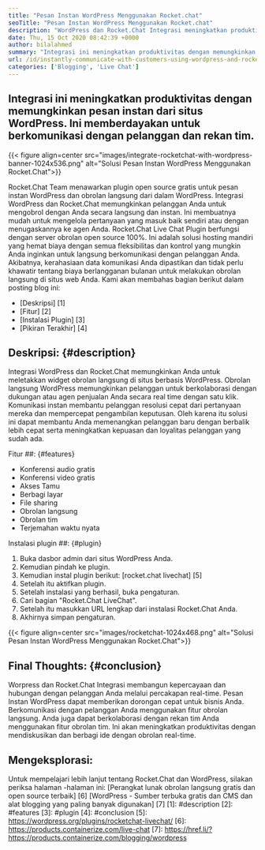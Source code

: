 ```yaml
---
title: "Pesan Instan WordPress Menggunakan Rocket.chat" 
seoTitle: "Pesan Instan WordPress Menggunakan Rocket.chat" 
description: "WordPress dan Rocket.Chat Integrasi meningkatkan produktivitas dengan memungkinkan solusi pesan instan. Ini membantu Anda berkomunikasi secara efektif dan tepat waktu." 
date: Thu, 15 Oct 2020 08:42:39 +0000
author: bilalahmed
summary: "Integrasi ini meningkatkan produktivitas dengan memungkinkan pesan instan dari situs WordPress. Ini memberdayakan untuk berkomunikasi dengan pelanggan dan rekan tim." 
url: /id/instantly-communicate-with-customers-using-wordpress-and-rocket-chat/
categories: ['Blogging', 'Live Chat']
---
```


## Integrasi ini meningkatkan produktivitas dengan memungkinkan pesan instan dari situs WordPress. Ini memberdayakan untuk berkomunikasi dengan pelanggan dan rekan tim.

{{< figure align=center src="images/integrate-rocketchat-with-wordpress-banner-1024x536.png" alt="Solusi Pesan Instan WordPress Menggunakan Rocket.Chat">}}

Rocket.Chat Team menawarkan plugin open source gratis untuk pesan instan WordPress dan obrolan langsung dari dalam WordPress. Integrasi WordPress dan Rocket.Chat memungkinkan pelanggan Anda untuk mengobrol dengan Anda secara langsung dan instan. Ini membuatnya mudah untuk mengelola pertanyaan yang masuk baik sendiri atau dengan menugaskannya ke agen Anda.
Rocket.Chat Live Chat Plugin berfungsi dengan server obrolan open source 100%. Ini adalah solusi hosting mandiri yang hemat biaya dengan semua fleksibilitas dan kontrol yang mungkin Anda inginkan untuk langsung berkomunikasi dengan pelanggan Anda. Akibatnya, kerahasiaan data komunikasi Anda dipastikan dan tidak perlu khawatir tentang biaya berlangganan bulanan untuk melakukan obrolan langsung di situs web Anda.
Kami akan membahas bagian berikut dalam posting blog ini:
  * [Deskripsi] [1]
  * [Fitur] [2]
  * [Instalasi Plugin] [3]
  * [Pikiran Terakhir] [4]

## Deskripsi: {#description}
Integrasi WordPress dan Rocket.Chat memungkinkan Anda untuk meletakkan widget obrolan langsung di situs berbasis WordPress. Obrolan langsung WordPress memungkinkan pelanggan untuk berkolaborasi dengan dukungan atau agen penjualan Anda secara real time dengan satu klik. Komunikasi instan membantu pelanggan resolusi cepat dari pertanyaan mereka dan mempercepat pengambilan keputusan. Oleh karena itu solusi ini dapat membantu Anda memenangkan pelanggan baru dengan berbalik lebih cepat serta meningkatkan kepuasan dan loyalitas pelanggan yang sudah ada.

Fitur ##: {#features}
  * Konferensi audio gratis
  * Konferensi video gratis
  * Akses Tamu
  * Berbagi layar
  * File sharing
  * Obrolan langsung
  * Obrolan tim
  * Terjemahan waktu nyata

Instalasi plugin ##: {#plugin}
  1. Buka dasbor admin dari situs WordPress Anda.
  2. Kemudian pindah ke plugin.
  3. Kemudian instal plugin berikut: [rocket.chat livechat] [5]
  4. Setelah itu aktifkan plugin.
  5. Setelah instalasi yang berhasil, buka pengaturan.
  6. Cari bagian "Rocket.Chat LiveChat".
  7. Setelah itu masukkan URL lengkap dari instalasi Rocket.Chat Anda.
  8. Akhirnya simpan pengaturan.

{{< figure align=center src="images/rocketchat-1024x468.png" alt="Solusi Pesan Instan WordPress Menggunakan Rocket.Chat">}}


## Final Thoughts: {#conclusion}
Worpress dan Rocket.Chat Integrasi membangun kepercayaan dan hubungan dengan pelanggan Anda melalui percakapan real-time. Pesan Instan WordPress dapat memberikan dorongan cepat untuk bisnis Anda. Berkomunikasi dengan pelanggan Anda menggunakan fitur obrolan langsung. Anda juga dapat berkolaborasi dengan rekan tim Anda menggunakan fitur obrolan tim. Ini akan meningkatkan produktivitas dengan mendiskusikan dan berbagi ide dengan obrolan real-time.

## Mengeksplorasi:
Untuk mempelajari lebih lanjut tentang Rocket.Chat dan WordPress, silakan periksa halaman -halaman ini:
[Perangkat lunak obrolan langsung gratis dan open source terbaik] [6]
[WordPress - Sumber terbuka gratis dan CMS dan alat blogging yang paling banyak digunakan] [7]
[1]: #description
[2]: #features
[3]: #plugin
[4]: #conclusion
[5]: https://wordpress.org/plugins/rocketchat-livechat/
[6]: https://products.containerize.com/live-chat
[7]: https://href.li/?https://products.containerize.com/blogging/wordpress
